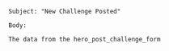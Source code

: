```
Subject: "New Challenge Posted"
```

```
Body: 

The data from the hero_post_challenge_form

```